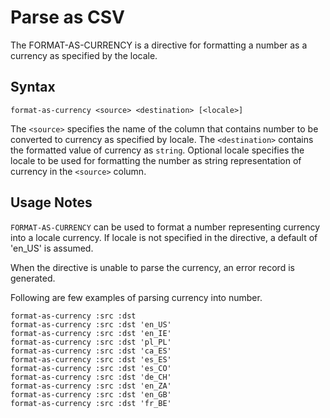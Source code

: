 # Parse as CSV

The FORMAT-AS-CURRENCY is a directive for formatting a number as a currency as specified by the locale.


## Syntax
```
format-as-currency <source> <destination> [<locale>]
```

The `<source>` specifies the name of the column that contains number to be converted to currency as specified by locale.
The `<destination>` contains the formatted value of currency as `string`. Optional locale specifies the
locale to be used for formatting the number as string representation of currency in the `<source>` column.


## Usage Notes

`FORMAT-AS-CURRENCY` can be used to format a number representing currency into a locale currency. If locale is not
specified in the directive, a default of 'en_US' is assumed.

When the directive is unable to parse the currency, an error record is generated.

Following are few examples of parsing currency into number.

```
format-as-currency :src :dst
format-as-currency :src :dst 'en_US'
format-as-currency :src :dst 'en_IE'
format-as-currency :src :dst 'pl_PL'
format-as-currency :src :dst 'ca_ES'
format-as-currency :src :dst 'es_ES'
format-as-currency :src :dst 'es_CO'
format-as-currency :src :dst 'de_CH'
format-as-currency :src :dst 'en_ZA'
format-as-currency :src :dst 'en_GB'
format-as-currency :src :dst 'fr_BE'
```